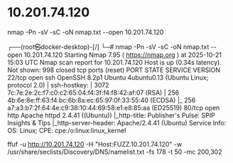 # 10.201.74.120

nmap -Pn -sV -sC -oN nmap.txt --open 10.201.74.120

┌──(root㉿docker-desktop)-[/]
└─# nmap -Pn -sV -sC -oN nmap.txt --open 10.201.74.120
Starting Nmap 7.95 ( https://nmap.org ) at 2025-10-21 15:03 UTC
Nmap scan report for 10.201.74.120
Host is up (0.34s latency).
Not shown: 998 closed tcp ports (reset)
PORT STATE SERVICE VERSION
22/tcp open ssh OpenSSH 8.2p1 Ubuntu 4ubuntu0.13 (Ubuntu Linux; protocol 2.0)
| ssh-hostkey:
| 3072 7c:7e:2e:2c:f7:c0:c2:65:04:f4:3f:f4:f8:42:af:07 (RSA)
| 256 4b:6e:8e:ff:63:f4:bc:6b:8a:ec:65:97:0f:33:55:40 (ECDSA)
|\_ 256 a7:a3:b7:2f:64:4e:c9:38:10:44:69:58:e1:e8:85:aa (ED25519)
80/tcp open http Apache httpd 2.4.41 ((Ubuntu))
|\_http-title: Publisher's Pulse: SPIP Insights & Tips
|\_http-server-header: Apache/2.4.41 (Ubuntu)
Service Info: OS: Linux; CPE: cpe:/o:linux:linux_kernel

ffuf -u http://10.201.74.120 -H "Host:FUZZ.10.201.74.120" -w /usr/share/seclists/Discovery/DNS/namelist.txt -fs 178 -t 50 -mc 200,302
